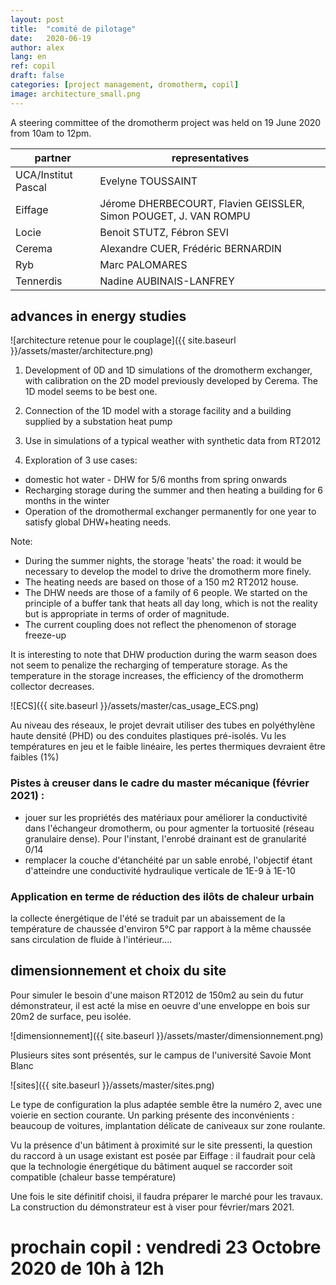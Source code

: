 ```yaml
---
layout: post
title:  "comité de pilotage"
date:   2020-06-19
author: alex
lang: en
ref: copil
draft: false
categories: [project management, dromotherm, copil]
image: architecture_small.png
---
```

A steering committee of the dromotherm project was held on 19 June 2020 from 10am to 12pm. 

partner | representatives
--|--
UCA/Institut Pascal | Evelyne TOUSSAINT
Eiffage | Jérome DHERBECOURT, Flavien GEISSLER, Simon POUGET,  J. VAN ROMPU
Locie | Benoit STUTZ, Fébron SEVI
Cerema | Alexandre CUER, Frédéric BERNARDIN
Ryb | Marc PALOMARES
Tennerdis | Nadine AUBINAIS-LANFREY

## advances in energy studies

![architecture retenue pour le couplage]({{ site.baseurl }}/assets/master/architecture.png)

1) Development of 0D and 1D simulations of the dromotherm exchanger, with calibration on the 2D model previously developed by Cerema. The 1D model seems to be best one.

2) Connection of the 1D model with a storage facility and a building supplied by a substation heat pump

3) Use in simulations of a typical weather with synthetic data from RT2012

4) Exploration of 3 use cases: 
- domestic hot water - DHW for 5/6 months from spring onwards
- Recharging storage during the summer and then heating a building for 6 months in the winter
- Operation of the dromothermal exchanger permanently for one year to satisfy global DHW+heating needs.

Note:
- During the summer nights, the storage 'heats' the road: it would be necessary to develop the model to drive the dromotherm more finely. 
- The heating needs are based on those of a 150 m2 RT2012 house.
- The DHW needs are those of a family of 6 people. We started on the principle of a buffer tank that heats all day long, which is not the reality but is appropriate in terms of order of magnitude.
- The current coupling does not reflect the phenomenon of storage freeze-up

It is interesting to note that DHW production during the warm season does not seem to penalize the recharging of temperature storage. As the temperature in the storage increases, the efficiency of the dromotherm collector decreases.

![ECS]({{ site.baseurl }}/assets/master/cas_usage_ECS.png)

Au niveau des réseaux, le projet devrait utiliser des tubes en polyéthylène haute densité (PHD) ou des conduites plastiques pré-isolés. Vu les températures en jeu et le faible linéaire, les pertes thermiques devraient être faibles (1%)

### Pistes à creuser dans le cadre du master mécanique (février 2021) : 
- jouer sur les propriétés des matériaux pour améliorer la conductivité dans l'échangeur dromotherm, ou pour agmenter la tortuosité (réseau granulaire dense). Pour l'instant, l'enrobé drainant est de granularité 0/14
- remplacer la couche d'étanchéité par un sable enrobé, l'objectif étant d'atteindre une conductivité hydraulique verticale de 1E-9 à 1E-10

### Application en terme de réduction des ilôts de chaleur urbain

la collecte énergétique de l'été se traduit par un abaissement de la température de chaussée d'environ 5°C par rapport à la même chaussée sans circulation de fluide à l'intérieur....


## dimensionnement et choix du site

Pour simuler le besoin d'une maison RT2012 de 150m2 au sein du futur démonstrateur, il est acté la mise en oeuvre d'une enveloppe en bois sur 20m2 de surface, peu isolée.

![dimensionnement]({{ site.baseurl }}/assets/master/dimensionnement.png)

Plusieurs sites sont présentés, sur le campus de l'université Savoie Mont Blanc

![sites]({{ site.baseurl }}/assets/master/sites.png)

Le type de configuration la plus adaptée semble être la numéro 2, avec une voierie en section courante.
Un parking présente des inconvénients : beaucoup de voitures, implantation délicate de caniveaux sur zone roulante.

Vu la présence d'un bâtiment à proximité sur le site pressenti, la question du raccord à un usage existant est posée par Eiffage : il faudrait pour celà que la technologie énergétique du bâtiment auquel se raccorder soit compatible (chaleur basse température)

Une fois le site définitif choisi, il faudra préparer le marché pour les travaux. La construction du démonstrateur est à viser pour février/mars 2021.

# prochain copil : vendredi 23 Octobre 2020 de 10h à 12h

